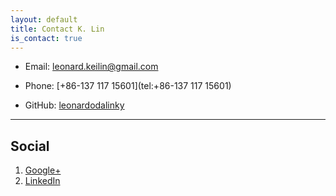 ```yaml
---
layout: default
title: Contact K. Lin
is_contact: true
---
```


* Email: [leonard.keilin@gmail.com](mailto:leonard.keilin@gmail.com)

* Phone: [+86-137 117 15601](tel:+86-137 117 15601)

* GitHub: [leonardodalinky](https://github.com/leonardodalinky)

---

<!-- ## Mailing Address

> 221B, Baker Street
>
> London
>
> United Kingdom

--- -->

## Social

1. [Google+](https://scholar.google.com/citations?user=FPaobEgAAAAJ)
2. [LinkedIn](https://linkedin.com/in/ke-lin-7890112b5/)
